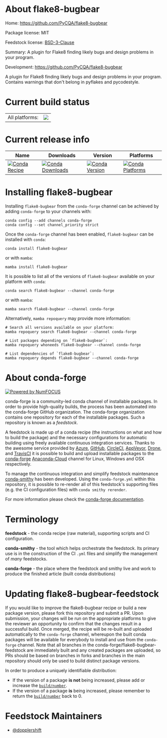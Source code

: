 About flake8-bugbear
====================

Home: https://github.com/PyCQA/flake8-bugbear

Package license: MIT

Feedstock license: [BSD-3-Clause](https://github.com/conda-forge/flake8-bugbear-feedstock/blob/main/LICENSE.txt)

Summary: A plugin for Flake8 finding likely bugs and design problems in your program.

Development: https://github.com/PyCQA/flake8-bugbear

A plugin for Flake8 finding likely bugs and design problems in your
program. Contains warnings that don't belong in pyflakes and pycodestyle.


Current build status
====================


<table><tr><td>All platforms:</td>
    <td>
      <a href="https://dev.azure.com/conda-forge/feedstock-builds/_build/latest?definitionId=7483&branchName=main">
        <img src="https://dev.azure.com/conda-forge/feedstock-builds/_apis/build/status/flake8-bugbear-feedstock?branchName=main">
      </a>
    </td>
  </tr>
</table>

Current release info
====================

| Name | Downloads | Version | Platforms |
| --- | --- | --- | --- |
| [![Conda Recipe](https://img.shields.io/badge/recipe-flake8--bugbear-green.svg)](https://anaconda.org/conda-forge/flake8-bugbear) | [![Conda Downloads](https://img.shields.io/conda/dn/conda-forge/flake8-bugbear.svg)](https://anaconda.org/conda-forge/flake8-bugbear) | [![Conda Version](https://img.shields.io/conda/vn/conda-forge/flake8-bugbear.svg)](https://anaconda.org/conda-forge/flake8-bugbear) | [![Conda Platforms](https://img.shields.io/conda/pn/conda-forge/flake8-bugbear.svg)](https://anaconda.org/conda-forge/flake8-bugbear) |

Installing flake8-bugbear
=========================

Installing `flake8-bugbear` from the `conda-forge` channel can be achieved by adding `conda-forge` to your channels with:

```
conda config --add channels conda-forge
conda config --set channel_priority strict
```

Once the `conda-forge` channel has been enabled, `flake8-bugbear` can be installed with `conda`:

```
conda install flake8-bugbear
```

or with `mamba`:

```
mamba install flake8-bugbear
```

It is possible to list all of the versions of `flake8-bugbear` available on your platform with `conda`:

```
conda search flake8-bugbear --channel conda-forge
```

or with `mamba`:

```
mamba search flake8-bugbear --channel conda-forge
```

Alternatively, `mamba repoquery` may provide more information:

```
# Search all versions available on your platform:
mamba repoquery search flake8-bugbear --channel conda-forge

# List packages depending on `flake8-bugbear`:
mamba repoquery whoneeds flake8-bugbear --channel conda-forge

# List dependencies of `flake8-bugbear`:
mamba repoquery depends flake8-bugbear --channel conda-forge
```


About conda-forge
=================

[![Powered by
NumFOCUS](https://img.shields.io/badge/powered%20by-NumFOCUS-orange.svg?style=flat&colorA=E1523D&colorB=007D8A)](https://numfocus.org)

conda-forge is a community-led conda channel of installable packages.
In order to provide high-quality builds, the process has been automated into the
conda-forge GitHub organization. The conda-forge organization contains one repository
for each of the installable packages. Such a repository is known as a *feedstock*.

A feedstock is made up of a conda recipe (the instructions on what and how to build
the package) and the necessary configurations for automatic building using freely
available continuous integration services. Thanks to the awesome service provided by
[Azure](https://azure.microsoft.com/en-us/services/devops/), [GitHub](https://github.com/),
[CircleCI](https://circleci.com/), [AppVeyor](https://www.appveyor.com/),
[Drone](https://cloud.drone.io/welcome), and [TravisCI](https://travis-ci.com/)
it is possible to build and upload installable packages to the
[conda-forge](https://anaconda.org/conda-forge) [Anaconda-Cloud](https://anaconda.org/)
channel for Linux, Windows and OSX respectively.

To manage the continuous integration and simplify feedstock maintenance
[conda-smithy](https://github.com/conda-forge/conda-smithy) has been developed.
Using the ``conda-forge.yml`` within this repository, it is possible to re-render all of
this feedstock's supporting files (e.g. the CI configuration files) with ``conda smithy rerender``.

For more information please check the [conda-forge documentation](https://conda-forge.org/docs/).

Terminology
===========

**feedstock** - the conda recipe (raw material), supporting scripts and CI configuration.

**conda-smithy** - the tool which helps orchestrate the feedstock.
                   Its primary use is in the construction of the CI ``.yml`` files
                   and simplify the management of *many* feedstocks.

**conda-forge** - the place where the feedstock and smithy live and work to
                  produce the finished article (built conda distributions)


Updating flake8-bugbear-feedstock
=================================

If you would like to improve the flake8-bugbear recipe or build a new
package version, please fork this repository and submit a PR. Upon submission,
your changes will be run on the appropriate platforms to give the reviewer an
opportunity to confirm that the changes result in a successful build. Once
merged, the recipe will be re-built and uploaded automatically to the
`conda-forge` channel, whereupon the built conda packages will be available for
everybody to install and use from the `conda-forge` channel.
Note that all branches in the conda-forge/flake8-bugbear-feedstock are
immediately built and any created packages are uploaded, so PRs should be based
on branches in forks and branches in the main repository should only be used to
build distinct package versions.

In order to produce a uniquely identifiable distribution:
 * If the version of a package **is not** being increased, please add or increase
   the [``build/number``](https://docs.conda.io/projects/conda-build/en/latest/resources/define-metadata.html#build-number-and-string).
 * If the version of a package **is** being increased, please remember to return
   the [``build/number``](https://docs.conda.io/projects/conda-build/en/latest/resources/define-metadata.html#build-number-and-string)
   back to 0.

Feedstock Maintainers
=====================

* [@dopplershift](https://github.com/dopplershift/)

